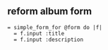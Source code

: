 ##  reform album form

```haml
= simple_form_for @form do |f|
  = f.input :title
  = f.input :description
```


